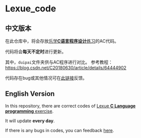 # Lexue_code
## 中文版本
在此仓库中，将会存放[乐学**C语言程序设计**练习](https://lexue.bit.edu.cn/course/view.php?id=10259)的AC代码。

代码将会**每天不定时**进行更新。

其中，`duipai`文件夹供与AC程序进行对比。
参考教程：https://blog.csdn.net/C20180630/article/details/64444902

代码存在bug或其他情况可在[此链接](https://gitee.com/XiaoZheng2003/lexue_code/issues)反馈。

## English Version
In this repository, there are correct codes of [Lexue **C Language programming** exercise](https://lexue.bit.edu.cn/course/view.php?id=10259).

It will update **every day**.

If there is any bugs in codes, you can feedback [here](https://gitee.com/XiaoZheng2003/lexue_code/issues).
